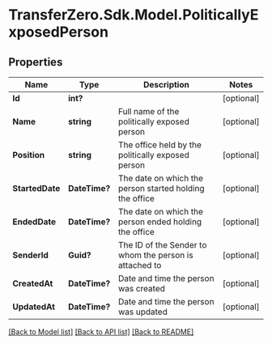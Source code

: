 
# TransferZero.Sdk.Model.PoliticallyExposedPerson

## Properties

Name | Type | Description | Notes
------------ | ------------- | ------------- | -------------
**Id** | **int?** |  | [optional] 
**Name** | **string** | Full name of the politically exposed person  | [optional] 
**Position** | **string** | The office held by the politically exposed person  | [optional] 
**StartedDate** | **DateTime?** | The date on which the person started holding the office  | [optional] 
**EndedDate** | **DateTime?** | The date on which the person ended holding the office  | [optional] 
**SenderId** | **Guid?** | The ID of the Sender to whom the person is attached to  | [optional] 
**CreatedAt** | **DateTime?** | Date and time the person was created | [optional] 
**UpdatedAt** | **DateTime?** | Date and time the person was updated | [optional] 

[[Back to Model list]](../README.md#documentation-for-models)
[[Back to API list]](../README.md#documentation-for-api-endpoints)
[[Back to README]](../README.md)

